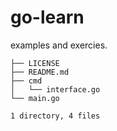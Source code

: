 # go-learn
examples and exercies.
```
├── LICENSE
├── README.md
├── cmd
│   └── interface.go
└── main.go

1 directory, 4 files
```